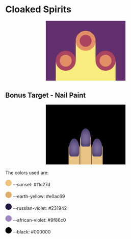 # Cloaked Spirits

<p align="center">
  <img src="../../assets/1/10.png" alt="Cloaked Spirits" width="250px" >
</p>


## Bonus Target - Nail Paint

<p align="center">
  <img src="../../assets/1/10s.png" alt="Nail Paint" width="250px" >
</p>

The colors used are:

<span style="display:inline-block;background:#f1c27d;border-radius:50%;width:20px;height:20px;"></span> --sunset: #f1c27d

<span style="display:inline-block;background:#e0ac69;border-radius:50%;width:20px;height:20px;"></span> --earth-yellow: #e0ac69

<span style="display:inline-block;background:#231942;border-radius:50%;width:20px;height:20px;"></span> --russian-violet: #231942

<span style="display:inline-block;background:#9f86c0;border-radius:50%;width:20px;height:20px;"></span> --african-violet: #9f86c0

<span style="display:inline-block;background:#000000;border-radius:50%;width:20px;height:20px;"></span> --black: #000000
